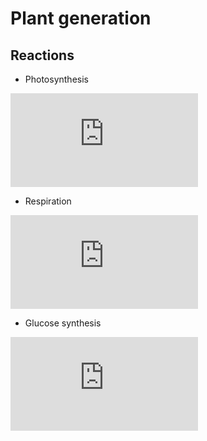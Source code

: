 # Plant generation

## Reactions
* Photosynthesis

![](http://www.sciweavers.org/tex2img.php?eq=6CO_2%2B6H_2O%2B%5Ctext%7Blight%20energy%7D%5Clongrightarrow%20C_6H_%7B12%7DO_6%2B6O_2&bc=White&fc=Black&im=jpg&fs=12&ff=arev&edit=0)


* Respiration

![](http://www.sciweavers.org/tex2img.php?eq=C_6H_%7B12%7DO_6%2B6O_2%5Clongrightarrow6H_2O%2B6CO_2%2B%5Ctext%7Benergy%7D&bc=White&fc=Black&im=jpg&fs=12&ff=arev&edit=0)


* Glucose synthesis

![](http://www.sciweavers.org/tex2img.php?eq=nC_6H_%7B12%7DO_6%5Clongrightarrow%20%28C_6H_%7B10%7DO_5%29_n%2BnH_2O&bc=White&fc=Black&im=jpg&fs=12&ff=arev&edit=0)